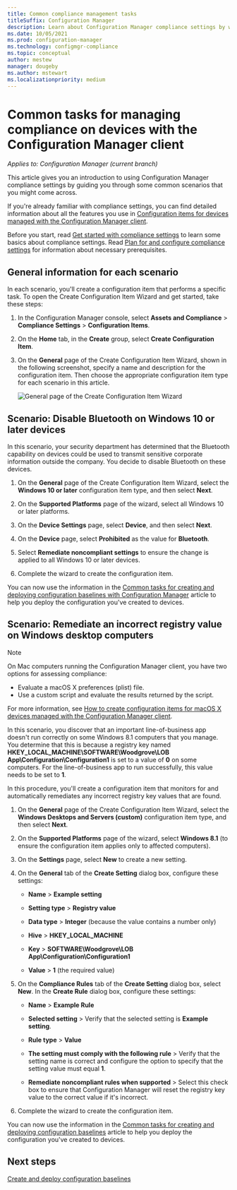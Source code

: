```yaml
---
title: Common compliance management tasks
titleSuffix: Configuration Manager
description: Learn about Configuration Manager compliance settings by working through some common scenarios.
ms.date: 10/05/2021
ms.prod: configuration-manager
ms.technology: configmgr-compliance
ms.topic: conceptual
author: mestew
manager: dougeby
ms.author: mstewart
ms.localizationpriority: medium
---
```


# Common tasks for managing compliance on devices with the Configuration Manager client

*Applies to: Configuration Manager (current branch)*

This article gives you an introduction to using Configuration Manager compliance settings by guiding you through some common scenarios that you might come across.  

 If you're already familiar with compliance settings, you can find detailed information about all the features you use in [Configuration items for devices managed with the Configuration Manager client](../../compliance/deploy-use/create-configuration-items.md).  

 Before you start, read [Get started with compliance settings](../../compliance/get-started/get-started-with-compliance-settings.md) to learn some basics about compliance settings. Read [Plan for and configure compliance settings](../../compliance/plan-design/plan-for-and-configure-compliance-settings.md) for information about necessary prerequisites.  

## General information for each scenario  
 In each scenario, you'll create a configuration item that performs a specific task. To open the Create Configuration Item Wizard and get started, take these steps:  

1.  In the Configuration Manager console, select **Assets and Compliance** > **Compliance Settings** > **Configuration Items**.  

1.  On the **Home** tab, in the **Create** group, select **Create Configuration Item**.  

1.  On the **General** page of the Create Configuration Item Wizard, shown in the following screenshot, specify a name and description for the configuration item. Then choose the appropriate configuration item type for each scenario in this article.  

     ![General page of the Create Configuration Item Wizard](../../mdm/deploy-use/media/Compliance-Settings-Wizard---1.png)  

## Scenario: Disable Bluetooth on Windows 10 or later devices

 In this scenario, your security department has determined that the Bluetooth capability on devices could be used to transmit sensitive corporate information outside the company. You decide to disable Bluetooth on these devices.  

1. On the **General** page of the Create Configuration Item Wizard, select the **Windows 10 or later** configuration item type, and then select **Next**.  

2. On the **Supported Platforms** page of the wizard, select all Windows 10 or later platforms.  

3. On the **Device Settings** page, select **Device**, and then select **Next**.  

4. On the **Device** page, select **Prohibited** as the value for **Bluetooth**.  

5. Select **Remediate noncompliant settings** to ensure the change is applied to all Windows 10 or later devices.  

6. Complete the wizard to create the configuration item.  

 You can now use the information in the [Common tasks for creating and deploying configuration baselines with Configuration Manager](../../compliance/plan-design/common-tasks-for-creating-and-deploying-configuration-baselines.md) article to help you deploy the configuration you've created to devices.  

## Scenario: Remediate an incorrect registry value on Windows desktop computers

> [!NOTE] 
> On Mac computers running the Configuration Manager client, you have two options for assessing compliance:  
> - Evaluate a macOS X preferences (plist) file.
> - Use a custom script and evaluate the results returned by the script.  
>
>For more information, see [How to create configuration items for macOS X devices managed with the Configuration Manager client](../../compliance/deploy-use/create-configuration-items-for-mac-os-x-devices-managed-with-the-client.md).  

 In this scenario, you discover that an important line-of-business app doesn't run correctly on some Windows 8.1 computers that you manage. You determine that this is because a registry key named **HKEY_LOCAL_MACHINE\SOFTWARE\Woodgrove\LOB App\Configuration\Configuration1** is set to a value of **0** on some computers. For the line-of-business app to run successfully, this value needs to be set to **1**.  

 In this procedure, you'll create a configuration item that monitors for and automatically remediates any incorrect registry key values that are found.  

1. On the **General** page of the Create Configuration Item Wizard, select the **Windows Desktops and Servers (custom)** configuration item type, and then select **Next**.  

2. On the **Supported Platforms** page of the wizard, select **Windows 8.1** (to ensure the configuration item applies only to affected computers).  

3. On the **Settings** page, select **New** to create a new setting.  

4. On the **General** tab of the **Create Setting** dialog box, configure these settings:  

   -   **Name** > **Example setting**  

   -   **Setting type** > **Registry value**  

   -   **Data type** > **Integer** (because the value contains a number only)  

   -   **Hive** > **HKEY_LOCAL_MACHINE**  

   -   **Key** > **SOFTWARE\Woodgrove\LOB App\Configuration\Configuration1**  

   -   **Value** > **1** (the required value)  

5. On the **Compliance Rules** tab of the **Create Setting** dialog box, select **New**. In the **Create Rule** dialog box, configure these settings:  

   -   **Name** > **Example Rule**  

   -   **Selected setting** > Verify that the selected setting is **Example setting**.

   -   **Rule type** > **Value**  

   -   **The setting must comply with the following rule** > Verify that the setting name is correct and configure the option to specify that the setting value must equal **1**.  

   -   **Remediate noncompliant rules when supported** > Select this check box to ensure that Configuration Manager will reset the registry key value to the correct value if it's incorrect.  

6. Complete the wizard to create the configuration item.  

 You can now use the information in the [Common tasks for creating and deploying configuration baselines](../../compliance/plan-design/common-tasks-for-creating-and-deploying-configuration-baselines.md) article to help you deploy the configuration you've created to devices.  

## Next steps

[Create and deploy configuration baselines](common-tasks-for-creating-and-deploying-configuration-baselines.md)
